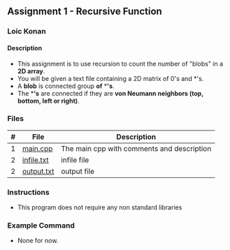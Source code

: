 ## Assignment 1 - Recursive Function

### Loic Konan

#### Description

- This assignment is to use recursion to count the number of "blobs" in a **2D array**.
- You will be given a text file containing a 2D matrix of 0's and *'s.
- A **blob** is connected group **of**  ***'s**.
- The ***'s** are connected if they are **von Neumann neighbors (top, bottom, left or right)**.

### Files

|   #   | File                     | Description                                |
| :---: | ------------------------ | ------------------------------------------ |
|   1   | [main.cpp](main.cpp)     | The main cpp with comments and description |
|   2   | [infile.txt](infile.txt) | infile file                                |
|   2   | [output.txt](infile.txt) | output file                                |

### Instructions

- This program does not require any non standard libraries

### Example Command

- None for now.
